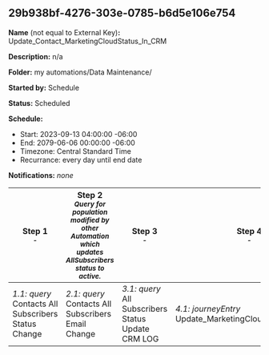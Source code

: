 ## 29b938bf-4276-303e-0785-b6d5e106e754

**Name** (not equal to External Key)**:** Update_Contact_MarketingCloudStatus_In_CRM

**Description:** n/a

**Folder:** my automations/Data Maintenance/

**Started by:** Schedule

**Status:** Scheduled

**Schedule:**

* Start: 2023-09-13 04:00:00 -06:00
* End: 2079-06-06 00:00:00 -06:00
* Timezone: Central Standard Time
* Recurrance: every day until end date

**Notifications:** _none_


| Step 1<br>_<small>-</small>_ | Step 2<br>_<small>Query for population modified by other Automation which updates AllSubscribers status to active.</small>_ | Step 3<br>_<small>-</small>_ | Step 4<br>_<small>-</small>_ |
| --- | --- | --- | --- |
| _1.1: query_<br>Contacts All Subscribers Status Change | _2.1: query_<br>Contacts All Subscribers Email Change | _3.1: query_<br>All Subscribers Status Update CRM LOG | _4.1: journeyEntry_<br>Update_MarketingCloudStatus_In_CRM |
